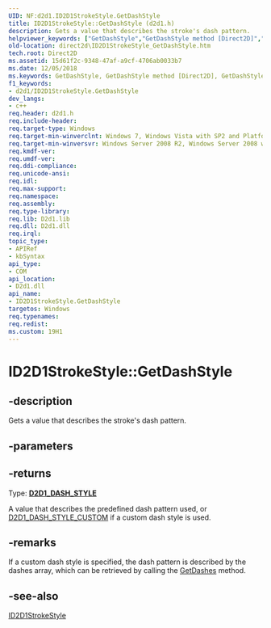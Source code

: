 ```yaml
---
UID: NF:d2d1.ID2D1StrokeStyle.GetDashStyle
title: ID2D1StrokeStyle::GetDashStyle (d2d1.h)
description: Gets a value that describes the stroke's dash pattern.helpviewer_keywords: ["GetDashStyle","GetDashStyle method [Direct2D]","GetDashStyle method [Direct2D]","ID2D1StrokeStyle interface","ID2D1StrokeStyle interface [Direct2D]","GetDashStyle method","ID2D1StrokeStyle.GetDashStyle","ID2D1StrokeStyle::GetDashStyle","d2d1/ID2D1StrokeStyle::GetDashStyle","direct2d.ID2D1StrokeStyle_GetDashStyle"]
old-location: direct2d\ID2D1StrokeStyle_GetDashStyle.htm
tech.root: Direct2D
ms.assetid: 15d61f2c-9348-47af-a9cf-4706ab0033b7
ms.date: 12/05/2018
ms.keywords: GetDashStyle, GetDashStyle method [Direct2D], GetDashStyle method [Direct2D],ID2D1StrokeStyle interface, ID2D1StrokeStyle interface [Direct2D],GetDashStyle method, ID2D1StrokeStyle.GetDashStyle, ID2D1StrokeStyle::GetDashStyle, d2d1/ID2D1StrokeStyle::GetDashStyle, direct2d.ID2D1StrokeStyle_GetDashStyle
f1_keywords:
- d2d1/ID2D1StrokeStyle.GetDashStyle
dev_langs:
- c++
req.header: d2d1.h
req.include-header: 
req.target-type: Windows
req.target-min-winverclnt: Windows 7, Windows Vista with SP2 and Platform Update for Windows Vista [desktop apps \| UWP apps]
req.target-min-winversvr: Windows Server 2008 R2, Windows Server 2008 with SP2 and Platform Update for Windows Server 2008 [desktop apps \| UWP apps]
req.kmdf-ver: 
req.umdf-ver: 
req.ddi-compliance: 
req.unicode-ansi: 
req.idl: 
req.max-support: 
req.namespace: 
req.assembly: 
req.type-library: 
req.lib: D2d1.lib
req.dll: D2d1.dll
req.irql: 
topic_type:
- APIRef
- kbSyntax
api_type:
- COM
api_location:
- D2d1.dll
api_name:
- ID2D1StrokeStyle.GetDashStyle
targetos: Windows
req.typenames: 
req.redist: 
ms.custom: 19H1
---
```


# ID2D1StrokeStyle::GetDashStyle


## -description


Gets a value that describes the stroke's dash pattern.


## -parameters






## -returns



Type: <b><a href="/windows/win32/api/d2d1/ne-d2d1-d2d1_dash_style">D2D1_DASH_STYLE</a></b>

A value that describes the predefined dash pattern used, or <a href="/windows/win32/api/d2d1/ne-d2d1-d2d1_dash_style">D2D1_DASH_STYLE_CUSTOM</a> if a custom dash style is used.




## -remarks



If a custom dash style is specified, the dash pattern is described by the dashes array, which can be retrieved by calling the <a href="/windows/win32/api/d2d1/nf-d2d1-id2d1strokestyle-getdashes">GetDashes</a> method.




## -see-also




<a href="/windows/win32/api/d2d1/nn-d2d1-id2d1strokestyle">ID2D1StrokeStyle</a>
 

 

